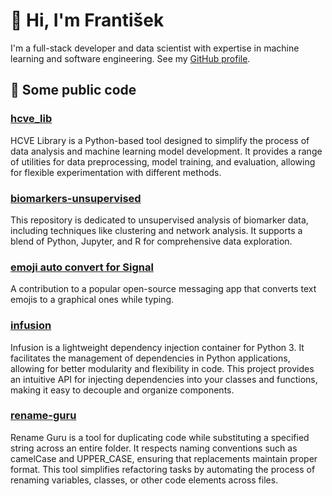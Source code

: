 # 👋 Hi, I'm František

I'm a full-stack developer and data scientist with expertise in machine learning and software engineering. See my [GitHub profile](https://github.com/sitnarf/).

## 🚀 Some public code

### [hcve_lib](https://github.com/hcve/hcve_lib)
   HCVE Library is a Python-based tool designed to simplify the process of data analysis and machine learning model development. It provides a range of utilities for data preprocessing, model training, and evaluation, allowing for flexible experimentation with different methods.

### [biomarkers-unsupervised](https://github.com/HCVE/biomarkers-unsupervised)
This repository is dedicated to unsupervised analysis of biomarker data, including techniques like clustering and network analysis. It supports a blend of Python, Jupyter, and R for comprehensive data exploration.

### [emoji auto convert for Signal](https://github.com/signalapp/Signal-Desktop/pull/4942/commits/53b9b6d73d6eb3f7ba42959b1b4f6dd81452d9d8)
A contribution to a popular open-source messaging app that converts text emojis to a graphical ones while typing.

### [infusion](https://github.com/sitnarf/infusion)
Infusion is a lightweight dependency injection container for Python 3. It facilitates the management of dependencies in Python applications, allowing for better modularity and flexibility in code. This project provides an intuitive API for injecting dependencies into your classes and functions, making it easy to decouple and organize components.

### [rename-guru](https://github.com/sitnarf/rename-guru)
Rename Guru is a tool for duplicating code while substituting a specified string across an entire folder. It respects naming conventions such as camelCase and UPPER_CASE, ensuring that replacements maintain proper format. This tool simplifies refactoring tasks by automating the process of renaming variables, classes, or other code elements across files.

